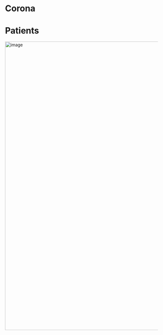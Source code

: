 # Corona
# Patients
<img width="948" alt="image" src="https://user-images.githubusercontent.com/57313043/197389069-56ff8ca6-97bb-447d-937e-c159654d7aab.png">

